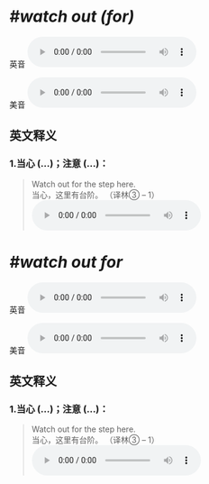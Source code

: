 # ***\#watch out (for)*** 
英音
<audio src="./media/watch out for1_AAC.aac" controls="controls"></audio>

美音
<audio src="./media/watch out for2_AAC.aac" controls="controls"></audio>



  

英文释义
---
### 1.**当心 (…)；注意 (…)：**  

 > Watch out for the step here.  
 > 当心，这里有台阶。  （译林③ – 1）  
<audio src="./media/11-watch.aac" controls="controls"></audio>


# ***\#watch out for*** 
英音
<audio src="./media/watch out for1.aac" controls="controls"></audio>

美音
<audio src="./media/watch out for2.aac" controls="controls"></audio>



  

英文释义
---
### 1.**当心 (…)；注意 (…)：**  

 > Watch out for the step here.  
 > 当心，这里有台阶。  （译林③ – 1）  
<audio src="./media/11-watch.aac" controls="controls"></audio>


